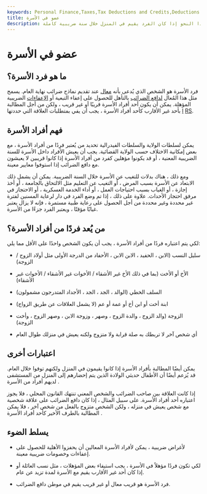 ```yaml
---
keywords: Personal Finance,Taxes,Tax Deductions and Credits,Deductions and Credits
title: عضو في الأسرة
description: يمكن اعتبار فرد من الأسرة على هذا النحو إذا كان الفرد يقيم في المنزل خلال سنة ضريبية كاملة.
---
```


# عضو في الأسرة
## ما هو فرد الأسرة؟

فرد الأسرة هو الشخص الذي يُدعى بأنه [معال](/dependent) عند تقديم نماذج ضرائب نهاية العام. يسمح مثل هذا المُعال [لدافع الضرائب](/taxpayer) بالتأهل للحصول على إعفاء التبعية أو [الإعفاءات](/exemption) الضريبية المؤهلة. يمكن أن يكون أحد أفراد الأسرة قريبًا أو غير قريب ، ولكن من أجل المطالبة بأحد غير الأقارب كأحد أفراد الأسرة ، يجب أن يفي بمتطلبات العلاقة التي حددتها [I](/irs) [RS](/irs).

## فهم أفراد الأسرة

يمكن لسلطات الولاية والسلطات الفيدرالية تحديد من يُعتبر فردًا من أفراد الأسرة ، مع بعض إمكانية الاختلاف حسب الولاية القضائية. يجب أن يعيش الأفراد داخل الأسرة للسنة الضريبية المعنية ، أو قد يكونوا مؤهلين كفرد من أفراد الأسرة إذا كانوا قريبين لا يعيشون مع دافع الضرائب إذا استوفوا معايير معينة.

ومع ذلك ، هناك بدلات للتغيب عن الأسرة خلال السنة الضريبية. يمكن أن يشمل ذلك الابتعاد عن الأسرة بسبب المرض ، أو التغيب عن التعليم مثل الالتحاق بالجامعة ، أو أخذ إجازة ، أو الغياب بسبب احتياجات العمل ، أو أداء الخدمة العسكرية ، أو الاحتجاز في مرفق احتجاز الأحداث. علاوة على ذلك ، إذا تم وضع الفرد في دار لرعاية المسنين لفترة غير محددة وغير محددة من أجل الحصول على رعاية طبية مستمرة ، فإنه لا يزال يعتبر غيابًا مؤقتًا ، ويعتبر الفرد جزءًا من الأسرة.

## من يُعد فردًا من أفراد الأسرة؟

لكي يتم اعتباره فردًا من أفراد الأسرة ، يجب أن يكون الشخص واحدًا على الأقل مما يلي:

- سليل النسب (الابن ، الحفيد ، الابن الابن ، الأحفاد من الدرجة الأولى مثل أولاد الزوج / الزوجة)

- الأخ أو الأخت (بما في ذلك الأخ غير الأشقاء / الأخوات غير الأشقاء / الأخوات غير الأشقاء)

- السلف الخطي (الوالد ، الجد ، الجد ، الأجداد المتدرجون مشمولون)

- ابنة أخت أو ابن أخ أو عمة أو عم (لا يشمل العلاقات عن طريق الزواج)

- الزوجة (والد الزوج ، والدة الزوج ، وصهر ، وزوجة الابن ، وصهر الزوج ، وأخت الزوجة)

- أي شخص آخر لا تربطك به صلة قرابة ولا متزوج ولكنه يعيش في منزلك طوال العام

## اعتبارات أخرى

يمكن أيضًا المطالبة بأفراد الأسرة إذا كانوا يقيمون في المنزل ولكنهم توفوا خلال العام. قد يُزعم أيضًا أن الأطفال حديثي الولادة الذين يتم إحضارهم إلى المنزل من المستشفى لديهم أفراد من الأسرة .

إذا كانت العلاقة بين صاحب الضرائب والشخص المعني تنتهك القانون المحلي ، فلا يجوز اعتباره أحد أفراد الأسرة. على سبيل المثال ، إذا كان دافع الضرائب على علاقة شخصية مع شخص يعيش في منزله ، ولكن الشخص متزوج بالفعل من شخص آخر ، فلا يمكن المطالبة بالطرف الأخير كأحد أفراد الأسرة .

## يسلط الضوء

- لأغراض ضريبية ، يمكن لأفراد الأسرة المعالين أن يحفزوا الأهلية للحصول على إعفاءات وخصومات ضريبية معينة.

- لكي تكون فردًا مؤهلاً في الأسرة ، يجب استيفاء بعض المؤهلات ، مثل نسب العائلة أو إذا كان أحد غير الأقارب يقيم مع الأسرة لمدة تزيد عن عام.

- فرد الأسرة هو قريب معال أو غير قريب يقيم في موطن دافع الضرائب.

